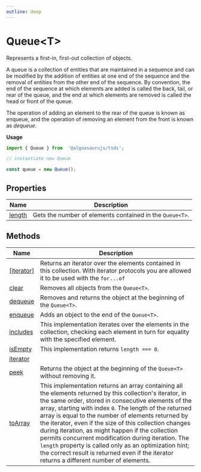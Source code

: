 ```yaml
---
outline: deep
---
```


# ****Queue&lt;T&gt;****

Represents a first-in, first-out collection of objects.

A queue is a collection of entities that are maintained in a sequence and can be modified by the addition of entities at one end of the sequence and the removal of entities from the other end of the sequence. By convention, the end of the sequence at which elements are added is called the back, tail, or rear of the queue, and the end at which elements are removed is called the head or front of the queue.

The operation of adding an element to the rear of the queue is known as enqueue, and the operation of removing an element from the front is known as _dequeue_.

**Usage**

```typescript
import { Queue } from  '@algoasaurujs/tsds';

// instantiate new Queue

const queue = new Queue();
```

## **Properties**

| Name                                               | Description                                              |
| -------------------------------------------------- | -------------------------------------------------------- |
| [length](/data-structures/Queue/properties/length) | Gets the number of elements contained in the `Queue<T>`. |

## **Methods**

| Name                                                    | Description                                                                                                                                                                                                                                                                                                                                                                                                                                                                                                                                                                                                 |
| ------------------------------------------------------- | ----------------------------------------------------------------------------------------------------------------------------------------------------------------------------------------------------------------------------------------------------------------------------------------------------------------------------------------------------------------------------------------------------------------------------------------------------------------------------------------------------------------------------------------------------------------------------------------------------------- |
| [[iterator]](/data-structures/Queue/methods/[iterator]) | Returns an iterator over the elements contained in this collection. With iterator protocols you are allowed it to be used with the `for...of`                                                                                                                                                                                                                                                                                                                                                                                                                                                               |
| [clear](/data-structures/Queue/methods/clear)           | Removes all objects from the `Queue<T>`.                                                                                                                                                                                                                                                                                                                                                                                                                                                                                                                                                                    |
| [dequeue](/data-structures/Queue/methods/dequeue)       | Removes and returns the object at the beginning of the `Queue<T>`.                                                                                                                                                                                                                                                                                                                                                                                                                                                                                                                                          |
| [enqueue](/data-structures/Queue/methods/enqueue)       | Adds an object to the end of the `Queue<T>`.                                                                                                                                                                                                                                                                                                                                                                                                                                                                                                                                                                |
| [includes](/data-structures/Queue/methods/includes)     | This implementation iterates over the elements in the collection, checking each element in turn for equality with the specified element.                                                                                                                                                                                                                                                                                                                                                                                                                                                                    |
| [isEmpty](/data-structures/Queue/methods/isEmpty)       | This implementation returns `length === 0`.                                                                                                                                                                                                                                                                                                                                                                                                                                                                                                                                                                 |
| [iterator](/data-structures/Queue/methods/iterator)     |                                                                                                                                                                                                                                                                                                                                                                                                                                                                                                                                                                                                             |
| [peek](/data-structures/Queue/methods/peek)             | Returns the object at the beginning of the `Queue<T>` without removing it.                                                                                                                                                                                                                                                                                                                                                                                                                                                                                                                                  |
| [toArray](/data-structures/Queue/methods/toArray)       | This implementation returns an array containing all the elements returned by this collection's iterator, in the same order, stored in consecutive elements of the array, starting with index `0`. The length of the returned array is equal to the number of elements returned by the iterator, even if the size of this collection changes during iteration, as might happen if the collection permits concurrent modification during iteration. The `length` property is called only as an optimization hint; the correct result is returned even if the iterator returns a different number of elements. |


